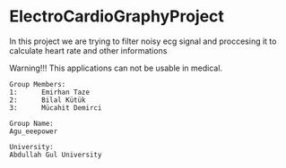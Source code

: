 # ElectroCardioGraphyProject
In this project we are trying to filter noisy ecg signal 
and proccesing it to calculate heart rate and other informations



Warning!!! This applications can not be usable in medical.

    Group Members:
    1:      Emirhan Taze
    2:      Bilal Kütük
    3:      Mücahit Demirci

    Group Name:
    Agu_eeepower

    University:
    Abdullah Gul University
